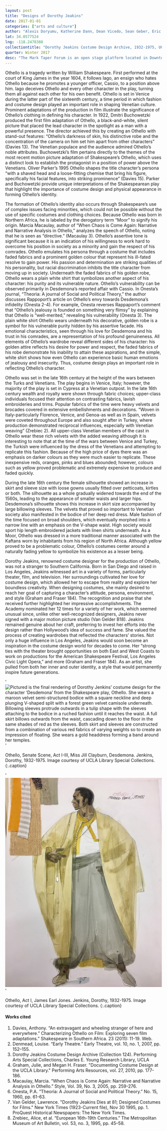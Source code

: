 ```yaml
---
layout: post
title: "Designs of Dorothy Jeakins"
date: 2017-01-01
categories: ["arts and culture"]
author: "Alexis Doryumu, Katherine Dann, Dean Vicedo, Sean Geber, Eric Lam"
lat: 34.0577524
lng: -118.2478388
collectiontitle: "Dorothy Jeakins Costume Design Archive, 1932-1975, UCLA Library Special Collections"
quarter: Winter 2017
desc: "The Mark Taper Forum is an open stage platform located in Downtown Los Angeles. Renowned costume designer Dorothy Jeakins created the costumes for the Othello stage production at this location."
---
```

Othello is a tragedy written by William Shakespeare. First performed at the court of King James in the year 1604, it follows Iago, an ensign who hates Othello because he promotes a younger officer, Cassio, to a position above him. Iago deceives Othello and every other character in the play, turning them all against each other for his own benefit. Othello is set in Venice during the latter part of the sixteenth century, a time period in which fashion and costume design played an important role in shaping Venetian culture. Prominent adaptations of the production in film illustrate the significance of Othello’s clothing in defining his character.  In 1922, Dmitri Buchowetzki produced the first film adaptation of Othello, a black-and-white, silent picture that placed the lead character in the spotlight as a man with a powerful presence. The director achieved this by creating an Othello with stand-out features: “Othello’s darkness of skin, his distinctive robe and the concentration of the camera on him set him apart from other characters” (Davies 13). The Venetian populace and the audience admired Othello’s noble attributes. Buchowetzki’s film pertains directly to the themes of the most recent motion picture adaptation of Shakespeare’s Othello, which uses a distinct look to establish the protagonist in a position of power above the Venetians. Oliver Parker’s 1995 Othello shapes the title character’s persona “with a shaved head and a loose-fitting chemise that bring his figure, specifically his facial features, into striking prominence” (Davies 15). Parker and Buchowetzki provide unique interpretations of the Shakespearean play that highlight the importance of costume design and physical appearance in forming Othello’s identity.

The formation of Othello’s identity also occurs through Shakespeare’s use of complex issues facing minorities, which could not be possible without the use of specific costumes and clothing choices. Because Othello was born in Northern Africa, he is labeled by the derogatory term “Moor” to signify his origin. Marcia Macaulay, author of “When Chaos is Come Again: Narrative and Narrative Analysis in Othello,” analyzes the speech of Othello, noting that he is seen as “directive.” (Macaulay 3). Othello’s assertive tone is significant because it is an indication of his willingness to work hard to overcome his position in society as a minority and gain the respect of his comrades.  Othello emulates his persona through a costume that includes faded fabrics and a prominent golden colour that represent his ill-fated resolve to gain power. His passion and determination are striking qualities of his personality, but racial discrimination inhibits the title character from moving up in society. Underneath the faded fabrics of his golden robe, Othello wears a plain white shirt that symbolizes another aspect of his character: his purity and its vulnerable nature. Othello’s vulnerability can be observed primarily in Desdemona’s reported affair with Cassio. In Onesta’s journal, “Theoria: A journal of Social and Political Theory,” the author discusses Rappoport’s article on Othello’s envy towards Desdemona’s infidelity (Onesta 2-4). For example, Onesta reverses Rappaport’s comment that “Othello’s jealousy is founded on something very flimsy” by explaining that Othello is “well-merited,” revealing his vulnerability (Onesta 3). The plain white shirt Othello wears underneath his decorative, golden robe is a symbol for his vulnerable purity hidden by his assertive facade. His emotional characteristics, seen through his love for Desdemona and his trust in his comrades, are a representation of his profound genuineness. All elements of Othello’s wardrobe reveal different sides of his character: his golden attire reflects his desire for power and respect, the faded fabrics of his robe demonstrate his inability to attain these aspirations, and the simple, white shirt shows how even Othello can experience basic human emotions of jealousy and insecurity. Thus, costume design plays an important role in reflecting Othello’s character.

Othello was set in the late 16th century at the height of the wars between the Turks and Venetians. The play begins in Venice, Italy; however, the majority of the play is set in Cypress at a Venetian outpost. In the late 16th century wealth and royalty were shown through fabric choices; upper-class individuals focused their attention on contrasting fabrics, lavish embroideries and trims. Popular fabrics of the time were heavy velvets and brocades covered in extensive embellishments and decorations. “Woven in Italy-particularly Florence, Venice, and Genoa-as well as in Spain, velvets were coveted throughout Europe and also sought after in Turkey, where production demonstrated reciprocal influences, especially with Venetian weaving” (Zrebiec 2). All upper-class Venetian members of the cast in Othello wear these rich velvets with the added weaving although it is interesting to note that at the time of the wars between Venice and Turkey, the Turkish were influenced by the dress of the Venetians and attempting to replicate this fashion. Because of the high price of dyes there was an emphasis on darker colours as they were much easier to replicate. These inexpensive reds, oranges, pinks and blues abounded; however, colours such as yellow proved problematic and extremely expensive to produce and faded quickly.

During the late 16th century the female silhouette showed an increase in skirt and sleeve size with loose gowns usually fitted over petticoats, kirtles or both. The silhouette as a whole gradually widened towards the end of the 1560s, leading to the appearance of smaller waists and larger hips. Desdemona’s silhouette shows this increase in skirt size accompanied by large billowing sleeves. The velvets that proved so important to Venetian society also manifested in the bodice of her deep red dress. Male fashion of the time focused on broad shoulders, which eventually morphed into a narrow line with an emphasis on the V-shape waist. High society would sport hip length embroidered jackets with linen shirts underneath. As a Moor, Othello was dressed in a more traditional manner associated with the Kaftans worn by inhabitants from his region of North Africa. Although yellow proved to be a problematic colour, Othello’s costumes center around a naturally fading yellow to symbolize his existence as a lesser being.

Dorothy Jeakins, renowned costume designer for the production of Othello, was not a stranger to Southern California. Born in San Diego and raised in Los Angeles, Jeakins witnessed art in a variety of forms, particularly theater, film, and television. Her surroundings cultivated her love for costume design, which allowed her to escape from reality and explore her boundless creativity. When designing costumes, she mainly desired to reach her goal of capturing a character’s attitude, persona, environment, and style  (Graham and Fraser 184).  The recognition and praise that she received further highlighted her impressive accomplishments. The Academy nominated her 12 times for a variety of her work, which seemed unusual since, unlike other well-recognized designers, Jeakins never signed with a major motion picture studio  (Van Gelder B18). Jeakins remained genuine about her craft, preferring to invest her efforts into the design rather than Hollywood’s idea of success and fame. She valued the process of creating wardrobes that reflected the characters’ stories. Not only a huge influence in Los Angeles,  Jeakins would soon become an inspiration in the costume design world for decades to come.  Her “strong ties with the theater brought opportunities on both East and West Coasts to work on productions for the American Shakespeare Festival, Los Angeles Civic Light Opera,” and more (Graham and Fraser 184).  As an artist, she pulled from both her inner and outer identity, a style that would permanently inspire future generations.


'![Pictured is the final rendering of Dorothy Jenkins’ costume design for the character ‘Desdemona’ from the Shakespeare play, Othello. She wears a maroon velvet semi-structured bodice with a square neckline and deep plunging V-shaped split with a forest green velvet camisole underneath. Billowing sleeves protrude outwards in a tulip shape with the sleeves attaching to the bodice in a ruched fashion until it reaches the waist. A full skirt billows outwards from the waist, cascading down to the floor in the same shades of red as the sleeves. Both skirt and sleeves are constructed from a combination of various red fabrics of varying weights so to create an impression of floating. She wears a gold headdress forming a band around her temples.](images/othello1.jpg)'

Othello, Senate Scene, Act I-III, Miss Jill Clayburn, Desdemona. Jenkins, Dorothy, 1932-1975. Image courtesy of UCLA Library Special Collections.
   {:.caption}

'![Pictured is the final rendering for the character Othello in Act I. He wears flowing harem pants in a light grey linen. Underneath the golden cape, Othello wears a plain white shirt with gold detailing around the neckline and down the center. On his feet he wears fabric slippers and around his neck is a chain with a pendant at the end of it.](images/othello2.jpg)'

Othello, Act I, James Earl Jones. Jenkins, Dorothy, 1932-1975. Image courtesy of UCLA Library Special Collections.
   {:.caption}


#### Works cited

1. Davies, Anthony. “An extravagant and wheeling stranger of here and everywhere.” Characterizing Othello on Film: Exploring seven film adaptations.” Shakespeare in Southern Africa. 23 (2011): 11-19. Web.
2. Denmead, Louise. “Early Theatre.” Early Theatre, vol. 10, no. 1, 2007, pp. 152–155.
3. Dorothy Jeakins Costume Design Archive (Collection 124). Performing Arts Special Collections, Charles E. Young Research Library, UCLA
4. Graham, Julie, and Megan H. Fraser. &quot;Documenting Costume Design at the UCLA Library.&quot; Performing Arts Resources, vol. 27, 2010, pp. 177-186.
5. Macaulay, Marcia. “When Chaos is Come Again: Narrative and Narrative Analysis in Othello.”	Style, Vol. 39, No. 3, 2005, pp. 259-276.
6. Onesta, P.A. “Theoria: A Journal of Social and Political Theory.” No. 15, 1960, pp. 61-63.
7. Van Gelder, Lawrence. &quot;Dorothy Jeakins Dies at 81; Designed Costumes for Films.&quot; New York Times (1923-Current file), Nov 30 1995, pp. 1. ProQuest Historical Newspapers: The New York Times.
8. Zrebiec, Alice, et al. “European 16th-19th Centuries.” The Metropolitan Museum of Art Bulletin, vol. 53, no. 3, 1995, pp. 45–58.
